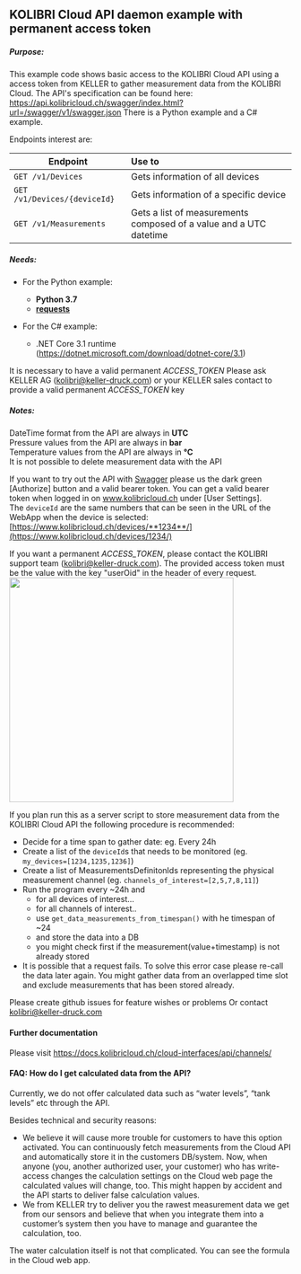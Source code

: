 ## KOLIBRI Cloud API daemon example with permanent access token
##### Purpose:
This example code shows basic access to the KOLIBRI Cloud API using a access token from KELLER to gather measurement data from the KOLIBRI Cloud. 
The API's specification can be found here: https://api.kolibricloud.ch/swagger/index.html?url=/swagger/v1/swagger.json
There is a Python example and a C# example.

Endpoints interest are:

| Endpoint      | Use to       |  
| ------------- | :----------- | 
| ```GET /v1/Devices```      | Gets information of all devices | 
| ```GET /v1/Devices/{deviceId}```     | Gets information of a specific device  | 
| ```GET /v1/Measurements``` | Gets a list of measurements composed of a value and a UTC datetime | 

##### Needs:
+ For the Python example:
   + **Python 3.7**
   + **[requests](https://2.python-requests.org/en/master/user/install/#install)**

+ For the C# example:
   + .NET Core 3.1 runtime (https://dotnet.microsoft.com/download/dotnet-core/3.1)

 It is necessary to have a valid permanent *ACCESS_TOKEN*
 Please ask KELLER AG (kolibri@keller-druck.com) or your KELLER sales contact to provide a valid permanent *ACCESS_TOKEN* key

##### Notes:
DateTime format from the API are always in **UTC**  
Pressure values from the API are always in **bar**  
Temperature values from the API are always in **°C**  
It is not possible to delete measurement data with the API  

If you want to try out the API with [Swagger](https://api.kolibricloud.ch/swagger/index.html?url=/swagger/v1/swagger.json) please us the dark green [Authorize] button and a valid bearer token. You can get a valid bearer token when logged in on www.kolibricloud.ch under [User Settings].  
The ```deviceId``` are the same numbers that can be seen in the URL of the WebApp when the device is selected: [https://www.kolibricloud.ch/devices/**1234**/](https://www.kolibricloud.ch/devices/1234/)

If you want a permanent *ACCESS_TOKEN*, please contact the KOLIBRI support team (kolibri@keller-druck.com).
The provided access token must be the value with the key "userOid" in the header of every request.
<img src="https://i.imgur.com/BtOYz6h.png" width="400">

If you plan run this as a server script to store measurement data from the KOLIBRI Cloud API the following procedure is recommended:
+ Decide for a time span to gather date: eg. Every 24h
+ Create a list of the ```deviceId```s that needs to be monitored (eg. ```my_devices=[1234,1235,1236]```)
+ Create a list of MeasurementsDefinitonIds representing the physical measurement channel (eg. ```channels_of_interest=[2,5,7,8,11]```)
+ Run the program every ~24h and
  - for all devices of interest...
  - for all channels of interest..
  - use ```get_data_measurements_from_timespan()``` with he timespan of ~24
  - and store the data into a DB
  - you might check first if the measurement(value+timestamp) is not already stored
+ It is possible that a request fails. To solve this error case please re-call the data later again. You might gather data from an overlapped time slot and exclude measurements that has been stored already.

Please create github issues for feature wishes or problems 
Or contact kolibri@keller-druck.com

#### Further documentation
Please visit https://docs.kolibricloud.ch/cloud-interfaces/api/channels/

#### FAQ: How do I get calculated data from the API?
Currently, we do not offer calculated data such as “water levels”, “tank levels” etc through the API.

Besides technical and security reasons:
- We believe it will cause more trouble for customers to have this option activated. You can continuously fetch measurements from the Cloud API and automatically store it in the customers DB/system.
Now, when anyone (you, another authorized user, your customer) who has write-access changes the calculation settings on the Cloud web page the calculated values will change, too. This might happen by accident and the API starts to deliver false calculation values.
- We from KELLER try to deliver you the rawest measurement data we get from our sensors and believe that when you integrate them into a customer’s system then you have to manage and guarantee the calculation, too.

The water calculation itself is not that complicated. You can see the formula in the Cloud web app.
